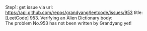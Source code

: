 Step1: get issue via url: https://api.github.com/repos/grandyang/leetcode/issues/953 
 title:[LeetCode] 953. Verifying an Alien Dictionary 
 body:  
 The problem No.953 has not been written by Grandyang yet!